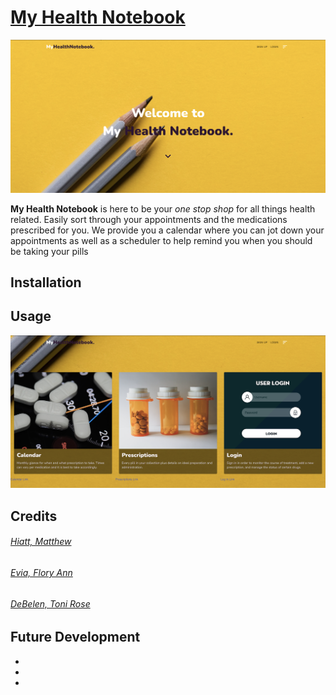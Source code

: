 # [My Health Notebook](https://health-app-notebook.herokuapp.com/)


![Landing Page](client/public/assets/MyHealthNotebook_landing.png)

**My Health Notebook** is here to be your *one stop shop* for all things health related.  Easily sort through your appointments and the medications prescribed for you.  We provide you a calendar where you can jot down your appointments as well as a scheduler to help remind you when you should be taking your pills

## Installation


## Usage 


![Components](client/public/assets/MyHealthNotebook_components.png)


## Credits
###### [Hiatt, Matthew](https://github.com/matthiatt)
###### [Evia, Flory Ann](https://github.com/fevia)
###### [DeBelen, Toni Rose](https://github.com/tonirose311)


## Future Development
-
-
-
